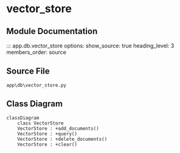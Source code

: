 # vector_store

## Module Documentation

::: app.db.vector_store
    options:
        show_source: true
        heading_level: 3
        members_order: source

## Source File

`app\db\vector_store.py`

## Class Diagram

```mermaid
classDiagram
    class VectorStore
    VectorStore : +add_documents()
    VectorStore : +query()
    VectorStore : +delete_documents()
    VectorStore : +clear()
```
